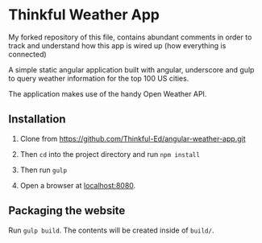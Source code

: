 # Thinkful Weather App

My forked repository of this file, contains abundant comments in order to track 
and understand how this app is wired up (how everything is connected)



A simple static angular application built with angular, underscore and gulp
to query weather information for the top 100 US cities.

The application makes use of the handy Open Weather API.

## Installation

1. Clone from https://github.com/Thinkful-Ed/angular-weather-app.git

2. Then `cd` into the project directory and run `npm install`

3. Then run `gulp`

4. Open a browser at [localhost:8080](http://localhost:8080).

## Packaging the website

Run `gulp build`. The contents will be created inside of `build/`.
